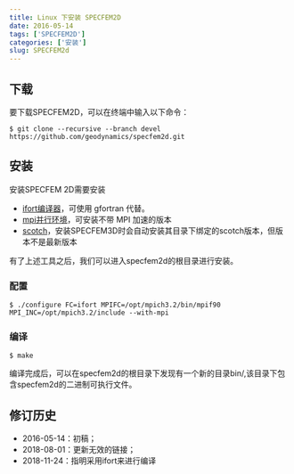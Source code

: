 ```yaml
---
title: Linux 下安装 SPECFEM2D
date: 2016-05-14
tags: ['SPECFEM2D']
categories: ['安装']
slug: SPECFEM2d
---
```


## 下载

要下载SPECFEM2D，可以在终端中输入以下命令：

``` {.console}
$ git clone --recursive --branch devel https://github.com/geodynamics/specfem2d.git
```

## 安装

安装SPECFEM 2D需要安装

- [ifort编译器](https://blog.seisman.info/intel-non-commercial-software/)，可使用 gfortran 代替。
- [mpi并行环境](http://blog.nickwhyy.top/mpich)，可安装不带 MPI 加速的版本
- [scotch](http://blog.nickwhyy.top/scotch)，安装SPECFEM3D时会自动安装其目录下绑定的scotch版本，但版本不是最新版本


有了上述工具之后，我们可以进入specfem2d的根目录进行安装。

### 配置

``` {.console}
$ ./configure FC=ifort MPIFC=/opt/mpich3.2/bin/mpif90 MPI_INC=/opt/mpich3.2/include --with-mpi
```

### 编译

``` {.console}
$ make
```

编译完成后，可以在specfem2d的根目录下发现有一个新的目录bin/,该目录下包含specfem2d的二进制可执行文件。

## 修订历史
- 2016-05-14：初稿；
- 2018-08-01：更新无效的链接；
- 2018-11-24：指明采用ifort来进行编译

